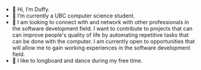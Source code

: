 - 👋 Hi, I’m Duffy.
- 🌱 I’m currently a UBC computer science student. 
- 💞️ I am looking to connect with and network with other professionals in the software development field. I want to contribute to projects that can can improve people's quality of life by automating repetitive tasks that can be done with the computer. I am currently open to opportunities that will allow me to gain working experiences in the software development field.
- 👀 I like to longboard and dance during my free time.

<!---
duffydu/duffydu is a ✨ special ✨ repository because its `README.md` (this file) appears on your GitHub profile.
You can click the Preview link to take a look at your changes.
--->
